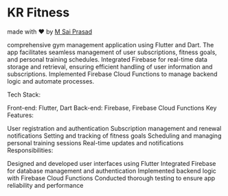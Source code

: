 # KR Fitness

made with ❤️ by [M Sai Prasad](https://linkedin.com/in/prasadreddy03)


comprehensive gym management application using Flutter and Dart. The app facilitates seamless management of user subscriptions, fitness goals, and personal training schedules. Integrated Firebase for real-time data storage and retrieval, ensuring efficient handling of user information and subscriptions. Implemented Firebase Cloud Functions to manage backend logic and automate processes.

Tech Stack:

Front-end: Flutter, Dart
Back-end: Firebase, Firebase Cloud Functions
Key Features:

User registration and authentication
Subscription management and renewal notifications
Setting and tracking of fitness goals
Scheduling and managing personal training sessions
Real-time updates and notifications
Responsibilities:

Designed and developed user interfaces using Flutter
Integrated Firebase for database management and authentication
Implemented backend logic with Firebase Cloud Functions
Conducted thorough testing to ensure app reliability and performance
